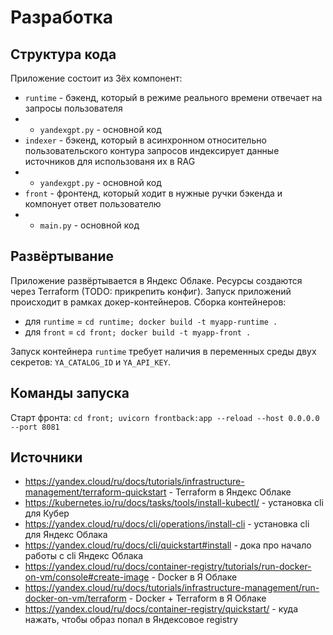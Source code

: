 # Разработка
## Структура кода
Приложение состоит из 3ёх компонент:
- `runtime` - бэкенд, который в режиме реального времени отвечает на запросы пользователя
- - `yandexgpt.py` - основной код
- `indexer` - бэкенд, который в асинхронном относительно пользовательского контура запросов индексирует данные источников для использованя их в RAG
- - `yandexgpt.py` - основной код
- `front` - фронтенд, который ходит в нужные ручки бэкенда и компонует ответ пользователю
- - `main.py` - основной код

## Развёртывание
Приложение развёртывается в Яндекс Облаке. Ресурсы создаются через Terraform (TODO: прикрепить конфиг). Запуск приложений происходит в рамках докер-контейнеров.
Сборка контейнеров:
- для `runtime` = `cd runtime; docker build -t myapp-runtime .`
- для `front` = `cd front; docker build -t myapp-front .`

Запуск контейнера `runtime` требует наличия в переменных среды двух секретов: `YA_CATALOG_ID` и `YA_API_KEY`.

## Команды запуска
Старт фронта: `cd front; uvicorn frontback:app --reload --host 0.0.0.0 --port 8081`

## Источники
- https://yandex.cloud/ru/docs/tutorials/infrastructure-management/terraform-quickstart - Terraform в Яндекс Облаке
- https://kubernetes.io/ru/docs/tasks/tools/install-kubectl/ - установка cli для Кубер
- https://yandex.cloud/ru/docs/cli/operations/install-cli - установка cli для Яндекс Облака
- https://yandex.cloud/ru/docs/cli/quickstart#install - дока про начало работы с cli Яндекс Облака
- https://yandex.cloud/ru/docs/container-registry/tutorials/run-docker-on-vm/console#create-image - Docker в Я Облаке
- https://yandex.cloud/ru/docs/tutorials/infrastructure-management/run-docker-on-vm/terraform - Docker + Terraform в Я Облаке
- https://yandex.cloud/ru/docs/container-registry/quickstart/ - куда нажать, чтобы образ попал в Яндексовое registry
